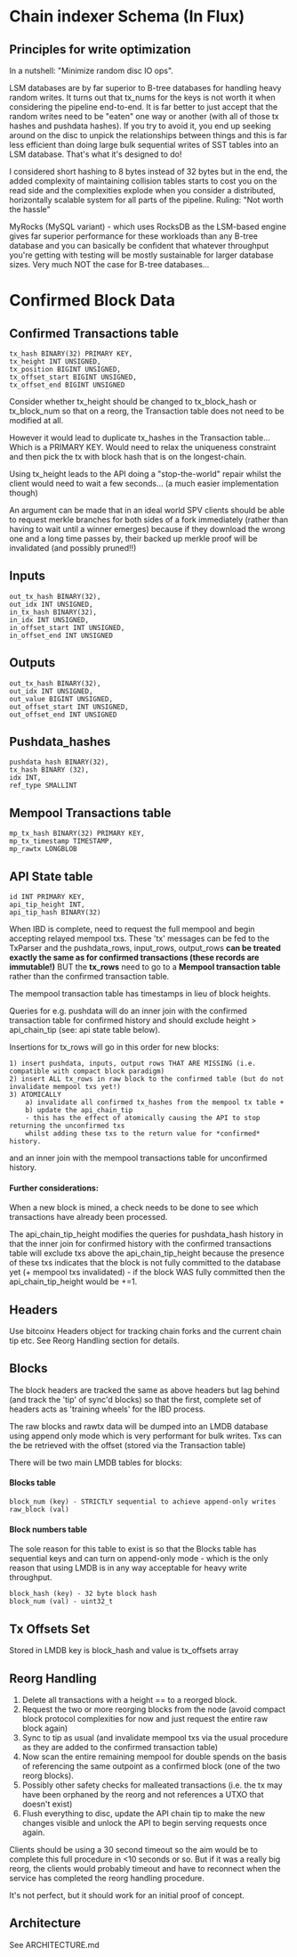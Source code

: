 # Chain indexer Schema (In Flux)

## Principles for write optimization

In a nutshell: "Minimize random disc IO ops".

LSM databases are by far superior to B-tree databases for handling
heavy random writes. It turns out that tx_nums for the keys is not worth it
when considering the pipeline end-to-end. It is far better to just accept that 
the random writes need to be "eaten" one way or another (with all of those tx 
hashes and pushdata hashes). If you try to avoid it, you end up seeking
around on the disc to unpick the relationships between things and this is far
less efficient than doing large bulk sequential writes of SST tables into an LSM
database. That's what it's designed to do!

I considered short hashing to 8 bytes instead of 32 bytes but in the end, the 
added complexity of maintaining collision tables starts to cost you on the read 
side and the complexities explode when you consider a distributed, horizontally
scalable system for all parts of the pipeline. Ruling: "Not worth the hassle"

MyRocks (MySQL variant) - which uses RocksDB as the LSM-based engine gives
far superior performance for these workloads than any B-tree database and 
you can basically be confident that whatever throughput you're getting with
testing will be mostly sustainable for larger database sizes. Very much NOT
the case for B-tree databases...

# Confirmed Block Data

## Confirmed Transactions table

    tx_hash BINARY(32) PRIMARY KEY,
    tx_height INT UNSIGNED,
    tx_position BIGINT UNSIGNED,
    tx_offset_start BIGINT UNSIGNED,
    tx_offset_end BIGINT UNSIGNED

Consider whether tx_height should be changed to tx_block_hash or tx_block_num
so that on a reorg, the Transaction table does not need to be modified at all.

However it would lead to duplicate tx_hashes in the Transaction table...
Which is a PRIMARY KEY. Would need to relax the uniqueness constraint
and then pick the tx with block hash that is on the longest-chain.

Using tx_height leads to the API doing a "stop-the-world" repair whilst the
client would need to wait a few seconds... (a much easier implementation 
though)

An argument can be made that in an ideal world SPV clients should be able
to request merkle branches for both sides of a fork immediately (rather than
having to wait until a winner emerges) because if they download
the wrong one and a long time passes by, their backed up merkle proof will
be invalidated (and possibly pruned!!)

## Inputs

    out_tx_hash BINARY(32),
    out_idx INT UNSIGNED,
    in_tx_hash BINARY(32),
    in_idx INT UNSIGNED,
    in_offset_start INT UNSIGNED,
    in_offset_end INT UNSIGNED

## Outputs

    out_tx_hash BINARY(32),
    out_idx INT UNSIGNED,
    out_value BIGINT UNSIGNED,
    out_offset_start INT UNSIGNED,
    out_offset_end INT UNSIGNED

## Pushdata_hashes

    pushdata_hash BINARY(32),
    tx_hash BINARY (32),
    idx INT,
    ref_type SMALLINT
    
## Mempool Transactions table

    mp_tx_hash BINARY(32) PRIMARY KEY,
    mp_tx_timestamp TIMESTAMP,
    mp_rawtx LONGBLOB

## API State table

    id INT PRIMARY KEY,
    api_tip_height INT,
    api_tip_hash BINARY(32)

When IBD is complete, need to request the full mempool and begin accepting relayed mempool txs.
These 'tx' messages can be fed to the TxParser and the pushdata_rows, input_rows, output_rows
**can be treated exactly the same as for confirmed transactions (these records are immutable!)**
BUT the **tx_rows** need to go to a **Mempool transaction table** rather than the confirmed transaction table. 

The mempool transaction table has timestamps in lieu of block heights.

Queries for e.g. pushdata will do an inner join with the confirmed transaction table for confirmed history
and should exclude height > api_chain_tip (see: api state table below).

Insertions for tx_rows will go in this order for new blocks:
    
    1) insert pushdata, inputs, output rows THAT ARE MISSING (i.e. compatible with compact block paradigm)
    2) insert ALL tx_rows in raw block to the confirmed table (but do not invalidate mempool txs yet!)
    3) ATOMICALLY 
        a) invalidate all confirmed tx_hashes from the mempool tx table + 
        b) update the api_chain_tip
        - this has the effect of atomically causing the API to stop returning the unconfirmed txs
        whilst adding these txs to the return value for *confirmed* history.

and an inner join with the mempool transactions table for unconfirmed history.

#### Further considerations:
When a new block is mined, a check needs to be done to see which transactions 
have already been processed.

The api_chain_tip_height modifies the queries for pushdata_hash history in that the inner join for confirmed history
with the confirmed transactions table will exclude txs above the api_chain_tip_height because the presence of these
txs indicates that the block is not fully committed to the database yet (+ mempool txs invalidated) - if the block
WAS fully committed then the api_chain_tip_height would be +=1.


## Headers
Use bitcoinx Headers object for tracking chain forks and the current chain tip etc.
See Reorg Handling section for details.

## Blocks
The block headers are tracked the same as above headers but lag behind (and track the 'tip' of sync'd blocks) so 
that the first, complete set of headers acts as 'training wheels' for the IBD process.

The raw blocks and rawtx data will be dumped into an LMDB database using append only mode which is very performant 
for bulk writes. Txs can the be retrieved with the offset (stored via the Transaction table)

There will be two main LMDB tables for blocks:

#### Blocks table

    block_num (key) - STRICTLY sequential to achieve append-only writes
    raw_block (val)

#### Block numbers table
The sole reason for this table to exist is so that the Blocks table has sequential keys 
and can turn on append-only mode - which is the only reason that using LMDB is in any way acceptable for
heavy write throughput.

    block_hash (key) - 32 byte block hash
    block_num (val) - uint32_t
    
## Tx Offsets Set
Stored in LMDB key is block_hash and value is tx_offsets array

## Reorg Handling
1. Delete all transactions with a height == to a reorged block.
2. Request the two or more reorging blocks from the node (avoid compact block 
protocol complexities for now and just request the entire raw block again)
3. Sync to tip as usual (and invalidate mempool txs via the usual procedure
as they are added to the confirmed transaction table)
4. Now scan the entire remaining mempool for double spends on the basis of
referencing the same outpoint as a confirmed block (one of the two reorg blocks).
5. Possibly other safety checks for malleated transactions (i.e. the tx may
have been orphaned by the reorg and not references a UTXO that doesn't exist)
6. Flush everything to disc, update the API chain tip to make the new
changes visible and unlock the API to begin serving requests once again.

Clients should be using a 30 second timeout so the aim would be to complete this
full procedure in <10 seconds or so. But if it 
was a really big reorg, the clients would probably timeout and have to reconnect 
when the service has completed the reorg handling procedure. 

It's not perfect, but it should work for an initial proof of concept.

## Architecture

See ARCHITECTURE.md

